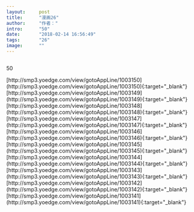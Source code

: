 ```yaml
---
layout:     post
title:      "漫画26"
author:     "作者："
intro:      "50"
date:       "2018-02-14 16:56:49"
tags:       "26"
image:      ""
---
```

<div style="text-align: center">
<p><img src=""/></p>
</div>
<p class="post-meta">
<span>50</span>
</p>
[http://smp3.yoedge.com/view/gotoAppLine/1003150](http://smp3.yoedge.com/view/gotoAppLine/1003150){:target="_blank"}
[http://smp3.yoedge.com/view/gotoAppLine/1003149](http://smp3.yoedge.com/view/gotoAppLine/1003149){:target="_blank"}
[http://smp3.yoedge.com/view/gotoAppLine/1003148](http://smp3.yoedge.com/view/gotoAppLine/1003148){:target="_blank"}
[http://smp3.yoedge.com/view/gotoAppLine/1003147](http://smp3.yoedge.com/view/gotoAppLine/1003147){:target="_blank"}
[http://smp3.yoedge.com/view/gotoAppLine/1003146](http://smp3.yoedge.com/view/gotoAppLine/1003146){:target="_blank"}
[http://smp3.yoedge.com/view/gotoAppLine/1003145](http://smp3.yoedge.com/view/gotoAppLine/1003145){:target="_blank"}
[http://smp3.yoedge.com/view/gotoAppLine/1003144](http://smp3.yoedge.com/view/gotoAppLine/1003144){:target="_blank"}
[http://smp3.yoedge.com/view/gotoAppLine/1003143](http://smp3.yoedge.com/view/gotoAppLine/1003143){:target="_blank"}
[http://smp3.yoedge.com/view/gotoAppLine/1003142](http://smp3.yoedge.com/view/gotoAppLine/1003142){:target="_blank"}
[http://smp3.yoedge.com/view/gotoAppLine/1003141](http://smp3.yoedge.com/view/gotoAppLine/1003141){:target="_blank"}


